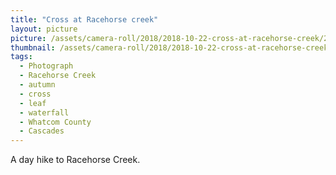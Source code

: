 ```yaml
---
title: "Cross at Racehorse creek"
layout: picture
picture: /assets/camera-roll/2018/2018-10-22-cross-at-racehorse-creek/20181022_215447721_iOS.jpg
thumbnail: /assets/camera-roll/2018/2018-10-22-cross-at-racehorse-creek/20181022_215447721_iOS-thumbnail.jpg
tags:
  - Photograph  
  - Racehorse Creek
  - autumn
  - cross
  - leaf
  - waterfall
  - Whatcom County
  - Cascades
---
```

A day hike to Racehorse Creek.